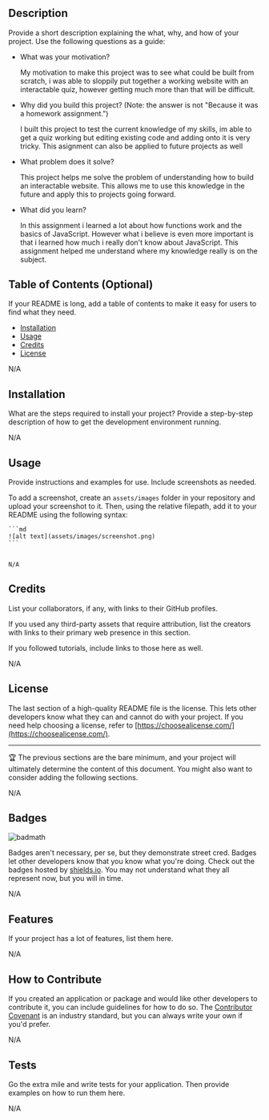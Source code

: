 # <Multiple-Choice-JavaScript-Quiz>

## Description

Provide a short description explaining the what, why, and how of your project. Use the following questions as a guide:

- What was your motivation?

    My motivation to make this project was to see what could be built from scratch, i was able to sloppily put together a working website with an interactable quiz, however getting much more than that will be difficult.

- Why did you build this project? (Note: the answer is not "Because it was a homework assignment.")

    I built this project to test the current knowledge of my skills, im able to get a quiz working but editing existing code and adding onto it is very tricky. This asignment can also be applied to future projects as well

- What problem does it solve?

    This project helps me solve the problem of understanding how to build an interactable website. This allows me to use this knowledge in the future and apply this to projects going forward.

- What did you learn?

    In this assignment i learned a lot about how functions work and the basics of JavaScript. However what i believe is even more important is that i learned how much i really don't know about JavaScript. This assignment helped me understand where my knowledge really is on the subject.

## Table of Contents (Optional)

If your README is long, add a table of contents to make it easy for users to find what they need.

- [Installation](#installation)
- [Usage](#usage)
- [Credits](#credits)
- [License](#license)

N/A

## Installation

What are the steps required to install your project? Provide a step-by-step description of how to get the development environment running.

N/A

## Usage

Provide instructions and examples for use. Include screenshots as needed.

To add a screenshot, create an `assets/images` folder in your repository and upload your screenshot to it. Then, using the relative filepath, add it to your README using the following syntax:

    ```md
    ![alt text](assets/images/screenshot.png)
    ```

    
    N/A

## Credits

List your collaborators, if any, with links to their GitHub profiles.

If you used any third-party assets that require attribution, list the creators with links to their primary web presence in this section.

If you followed tutorials, include links to those here as well.

N/A

## License

The last section of a high-quality README file is the license. This lets other developers know what they can and cannot do with your project. If you need help choosing a license, refer to [https://choosealicense.com/](https://choosealicense.com/).

---

🏆 The previous sections are the bare minimum, and your project will ultimately determine the content of this document. You might also want to consider adding the following sections.

N/A

## Badges

![badmath](https://img.shields.io/github/languages/top/lernantino/badmath)

Badges aren't necessary, per se, but they demonstrate street cred. Badges let other developers know that you know what you're doing. Check out the badges hosted by [shields.io](https://shields.io/). You may not understand what they all represent now, but you will in time.

N/A

## Features

If your project has a lot of features, list them here.

N/A

## How to Contribute

If you created an application or package and would like other developers to contribute it, you can include guidelines for how to do so. The [Contributor Covenant](https://www.contributor-covenant.org/) is an industry standard, but you can always write your own if you'd prefer.

N/A

## Tests

Go the extra mile and write tests for your application. Then provide examples on how to run them here.

N/A